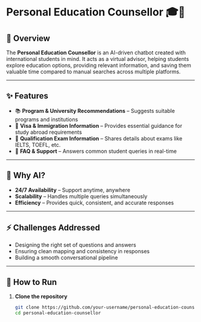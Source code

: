 # Personal Education Counsellor 🎓🤖

## 📖 Overview  
The **Personal Education Counsellor** is an AI-driven chatbot created with international students in mind. It acts as a virtual advisor, helping students explore education options, providing relevant information, and saving them valuable time compared to manual searches across multiple platforms.  

---

## ✨ Features  
- 📚 **Program & University Recommendations** – Suggests suitable programs and institutions  
- 🛂 **Visa & Immigration Information** – Provides essential guidance for study abroad requirements  
- 📝 **Qualification Exam Information** – Shares details about exams like IELTS, TOEFL, etc.  
- 💬 **FAQ & Support** – Answers common student queries in real-time  

---

## 🤖 Why AI?  
- **24/7 Availability** – Support anytime, anywhere  
- **Scalability** – Handles multiple queries simultaneously  
- **Efficiency** – Provides quick, consistent, and accurate responses  

---

## ⚡ Challenges Addressed  
- Designing the right set of questions and answers  
- Ensuring clean mapping and consistency in responses  
- Building a smooth conversational pipeline  

---

## 🚀 How to Run  

1. **Clone the repository**  
   ```bash
   git clone https://github.com/your-username/personal-education-counsellor.git
   cd personal-education-counsellor

